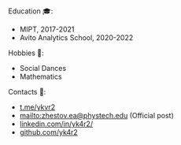Education 🎓:
* MIPT, 2017-2021
* Avito Analytics School, 2020-2022

Hobbies 🎲:
* Social Dances
* Mathematics

Contacts :
* [t.me/ykvr2](Telegram)
* <mailto:zhestov.ea@phystech.edu> (Official post)
* [linkedin.com/in/yk4r2/](Linkedin)
* [github.com/yk4r2](Github)
